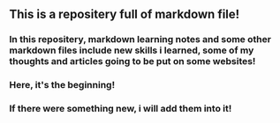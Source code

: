 ## This is a repositery full of markdown file!

### In this repositery, markdown learning notes and some other markdown files include new skills  i learned, some of my thoughts and articles going to be put on some websites!

### Here, it's the beginning!

### If there were something new, i will add them into it!